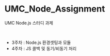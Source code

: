 # UMC_Node_Assignment
UMC Node.js 스터디 과제

<br/>

- 3주차 : Node.js 환경셋팅과 모듈
- 4주차 : JS 콜백 및 동기/비동기 처리
